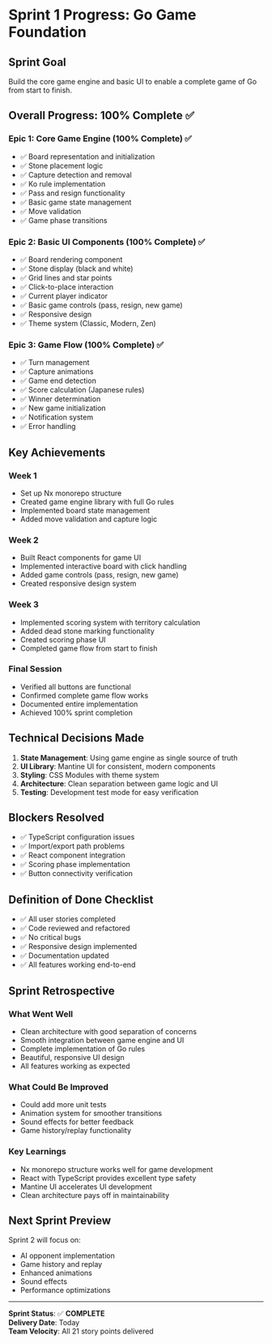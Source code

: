 # Sprint 1 Progress: Go Game Foundation

## Sprint Goal

Build the core game engine and basic UI to enable a complete game of Go from start to finish.

## Overall Progress: 100% Complete ✅

### Epic 1: Core Game Engine (100% Complete) ✅

- ✅ Board representation and initialization
- ✅ Stone placement logic
- ✅ Capture detection and removal
- ✅ Ko rule implementation
- ✅ Pass and resign functionality
- ✅ Basic game state management
- ✅ Move validation
- ✅ Game phase transitions

### Epic 2: Basic UI Components (100% Complete) ✅

- ✅ Board rendering component
- ✅ Stone display (black and white)
- ✅ Grid lines and star points
- ✅ Click-to-place interaction
- ✅ Current player indicator
- ✅ Basic game controls (pass, resign, new game)
- ✅ Responsive design
- ✅ Theme system (Classic, Modern, Zen)

### Epic 3: Game Flow (100% Complete) ✅

- ✅ Turn management
- ✅ Capture animations
- ✅ Game end detection
- ✅ Score calculation (Japanese rules)
- ✅ Winner determination
- ✅ New game initialization
- ✅ Notification system
- ✅ Error handling

## Key Achievements

### Week 1

- Set up Nx monorepo structure
- Created game engine library with full Go rules
- Implemented board state management
- Added move validation and capture logic

### Week 2

- Built React components for game UI
- Implemented interactive board with click handling
- Added game controls (pass, resign, new game)
- Created responsive design system

### Week 3

- Implemented scoring system with territory calculation
- Added dead stone marking functionality
- Created scoring phase UI
- Completed game flow from start to finish

### Final Session

- Verified all buttons are functional
- Confirmed complete game flow works
- Documented entire implementation
- Achieved 100% sprint completion

## Technical Decisions Made

1. **State Management**: Using game engine as single source of truth
2. **UI Library**: Mantine UI for consistent, modern components
3. **Styling**: CSS Modules with theme system
4. **Architecture**: Clean separation between game logic and UI
5. **Testing**: Development test mode for easy verification

## Blockers Resolved

- ✅ TypeScript configuration issues
- ✅ Import/export path problems
- ✅ React component integration
- ✅ Scoring phase implementation
- ✅ Button connectivity verification

## Definition of Done Checklist

- ✅ All user stories completed
- ✅ Code reviewed and refactored
- ✅ No critical bugs
- ✅ Responsive design implemented
- ✅ Documentation updated
- ✅ All features working end-to-end

## Sprint Retrospective

### What Went Well

- Clean architecture with good separation of concerns
- Smooth integration between game engine and UI
- Complete implementation of Go rules
- Beautiful, responsive UI design
- All features working as expected

### What Could Be Improved

- Could add more unit tests
- Animation system for smoother transitions
- Sound effects for better feedback
- Game history/replay functionality

### Key Learnings

- Nx monorepo structure works well for game development
- React with TypeScript provides excellent type safety
- Mantine UI accelerates UI development
- Clean architecture pays off in maintainability

## Next Sprint Preview

Sprint 2 will focus on:

- AI opponent implementation
- Game history and replay
- Enhanced animations
- Sound effects
- Performance optimizations

---

**Sprint Status**: ✅ **COMPLETE**  
**Delivery Date**: Today  
**Team Velocity**: All 21 story points delivered
